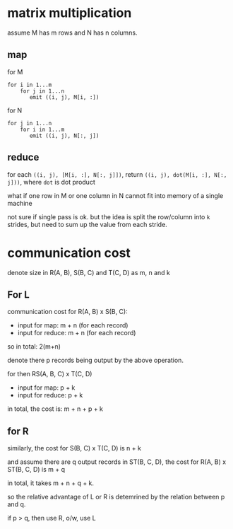 # matrix multiplication

assume M has m rows and N has n columns.

## map

for M

```
for i in 1...m
    for j in 1...n
       emit ((i, j), M[i, :])
```

for N

```
for j in 1...n
    for i in 1...m
       emit ((i, j), N[:, j])
```


## reduce

for each `((i, j), [M[i, :], N[:, j]])`, return `((i, j), dot(M[i, :], N[:, j]))`, where `dot` is dot product

what if one row in M or one column in N cannot fit into memory of a single machine

not sure if single pass is ok. but the idea is split the row/column into `k` strides, 
but need to sum up the value from each stride. 


# communication cost

denote size in R(A, B), S(B, C) and T(C, D) as m, n and k

## For L

communication cost for R(A, B) x S(B, C): 

- input for map: m + n (for each record)
- input for reduce: m + n (for each record)

so in total: 2(m+n)

denote there p records being output by the above operation. 

for then RS(A, B, C) x T(C, D)

- input for map: p + k
- input for reduce: p + k

in total, the cost is: m + n + p + k

## for R

similarly, the cost for S(B, C) x T(C, D) is n + k

and assume there are q output records in ST(B, C, D), the cost for R(A, B) x ST(B, C, D) is m + q

in total, it takes m + n + q + k.

so the relative advantage of L or R is detemrined by the relation between p and q. 

if p > q, then use R,
o/w, use L



